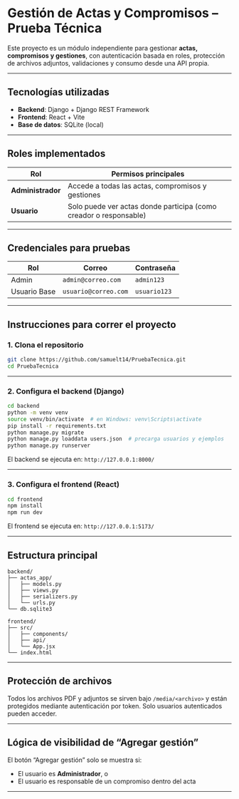 # Gestión de Actas y Compromisos – Prueba Técnica

Este proyecto es un módulo independiente para gestionar **actas, compromisos y gestiones**, con autenticación basada en roles, protección de archivos adjuntos, validaciones y consumo desde una API propia.

---

## Tecnologías utilizadas

- **Backend**: Django + Django REST Framework
- **Frontend**: React + Vite
- **Base de datos**: SQLite (local)

---

## Roles implementados

| Rol           | Permisos principales |
|---------------|----------------------|
| **Administrador** | Accede a todas las actas, compromisos y gestiones |
| **Usuario**       | Solo puede ver actas donde participa (como creador o responsable) |

---

## Credenciales para pruebas

| Rol           | Correo                     | Contraseña    |
|---------------|----------------------------|---------------|
| Admin         | `admin@correo.com`         | `admin123`    |
| Usuario Base  | `usuario@correo.com`       | `usuario123`  |

---


## Instrucciones para correr el proyecto

### 1. Clona el repositorio

```bash
git clone https://github.com/samuelt14/PruebaTecnica.git
cd PruebaTecnica
```

---

### 2. Configura el backend (Django)

```bash
cd backend
python -m venv venv
source venv/bin/activate  # en Windows: venv\Scripts\activate
pip install -r requirements.txt
python manage.py migrate
python manage.py loaddata users.json  # precarga usuarios y ejemplos
python manage.py runserver
```

El backend se ejecuta en: `http://127.0.0.1:8000/`

---

### 3. Configura el frontend (React)

```bash
cd frontend
npm install
npm run dev
```

El frontend se ejecuta en: `http://127.0.0.1:5173/`

---

## Estructura principal

```
backend/
├── actas_app/
│   ├── models.py
│   ├── views.py
│   ├── serializers.py
│   └── urls.py
└── db.sqlite3 

frontend/
├── src/
│   ├── components/
│   ├── api/
│   └── App.jsx
└── index.html
```

---

## Protección de archivos

Todos los archivos PDF y adjuntos se sirven bajo `/media/<archivo>` y están protegidos mediante autenticación por token. Solo usuarios autenticados pueden acceder.

---

## Lógica de visibilidad de “Agregar gestión”

El botón “Agregar gestión” solo se muestra si:

- El usuario es **Administrador**, o  
- El usuario es responsable de un compromiso dentro del acta

---
